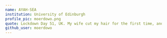 ```yaml
---
name: AYAH-SEA
institution: University of Edinburgh
profile_pic: moerdowo.png
quote: Lockdown Day 51, UK. My wife cut my hair for the first time, and it is awesome :D
github_user: moerdowo
---
```

